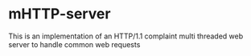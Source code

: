 # mHTTP-server
This is an implementation of an HTTP/1.1 complaint multi threaded web server to handle common web requests
